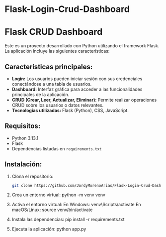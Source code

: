 # Flask-Login-Crud-Dashboard

# Flask CRUD Dashboard

Este es un proyecto desarrollado con Python utilizando el framework Flask. La aplicación incluye las siguientes características:

## Características principales:
- **Login:** Los usuarios pueden iniciar sesión con sus credenciales conectándose a una tabla de usuarios.
- **Dashboard:** Interfaz gráfica para acceder a las funcionalidades principales de la aplicación.
- **CRUD (Crear, Leer, Actualizar, Eliminar):** Permite realizar operaciones CRUD sobre los usuarios o datos relevantes.
- **Tecnologías utilizadas:** Flask (Python), CSS, JavaScript.

## Requisitos:
- Python 3.13.1
- Flask
- Dependencias listadas en `requirements.txt`

## Instalación:
1. Clona el repositorio:
   ````bash
   git clone https://github.com/JordyMorenoArias/Flask-Login-Crud-Dashboard
   
2. Crea un entorno virtual:
     python -m venv venv

3. Activa el entorno virtual:
    En Windows: venv\Scripts\activate
    En macOS/Linux: source venv/bin/activate
   
 5. Instala las dependencias:
     pip install -r requirements.txt
    
 6. Ejecuta la aplicación:
     python app.py
